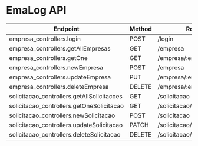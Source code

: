 # EmaLog API

<table>
    <thead>
        <th> Endpoint </th>
        <th> Method </th>
        <th> Route </th>
    </thead>
    <tbody>
        <tr>
            <td> empresa_controllers.login </td>
            <td> POST </td>
            <td> /login </td>
        </tr>
         <tr>
            <td> empresa_controllers.getAllEmpresas </td>
            <td> GET </td>
            <td> /empresa </td>
        </tr>
         <tr>
            <td> empresa_controllers.getOne </td>
            <td> GET </td>
            <td> /empresa/:empresa_id </td>
        </tr>
       <tr>
            <td> empresa_controllers.newEmpresa </td>
            <td> POST </td>
            <td> /empresa </td>
        </tr>
       <tr>
            <td> empresa_controllers.updateEmpresa </td>
            <td> PUT </td>
            <td> /empresa/:empresa_id </td>
        </tr>
       <tr>
            <td> empresa_controllers.deleteEmpresa </td>
            <td> DELETE </td>
            <td> /empresa/:empresa_id </td>
        </tr>
         <tr>
            <td> solicitacao_controllers.getAllSolicitacoes </td>
            <td> GET </td>
            <td> /solicitacao </td>
        </tr>
         <tr>
            <td> solicitacao_controllers.getOneSolicitacao </td>
            <td> GET </td>
            <td> /solicitacao/:solicitacao_id </td>
        </tr>
       <tr>
            <td> solicitacao_controllers.newSolicitacao </td>
            <td> POST </td>
            <td> /solicitacao </td>
        </tr>
       <tr>
            <td> solicitacao_controllers.updateSolicitacao </td>
            <td> PATCH </td>
            <td> /solicitacao/:solicitacao_id </td>
        </tr>
       <tr>
            <td> solicitacao_controllers.deleteSolicitacao </td>
            <td> DELETE </td>
            <td> /solicitacao/:solicitacao_id </td>
        </tr>
    </tbody>
</table>

